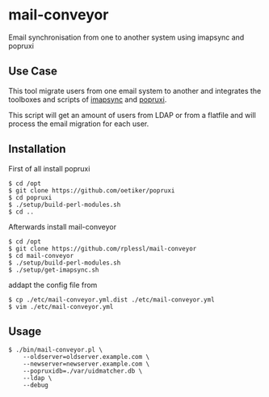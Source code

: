 mail-conveyor
=============
Email synchronisation from one to another system using imapsync and popruxi

Use Case
--------
This tool migrate users from one email system to another and integrates
the toolboxes and scripts of [imapsync](https://github.com/imapsync/imapsync)
and [popruxi](https://github.com/oetiker/popruxi).

This script will get an amount of users from LDAP or from a flatfile and will
process the email migration for each user.


Installation
------------

First of all install popruxi

    $ cd /opt
    $ git clone https://github.com/oetiker/popruxi
    $ cd popruxi
    $ ./setup/build-perl-modules.sh
    $ cd ..

Afterwards install mail-conveyor

    $ cd /opt
    $ git clone https://github.com/rplessl/mail-conveyor
    $ cd mail-conveyor
    $ ./setup/build-perl-modules.sh
    $ ./setup/get-imapsync.sh

addapt the config file from

    $ cp ./etc/mail-conveyor.yml.dist ./etc/mail-conveyor.yml
    $ vim ./etc/mail-conveyor.yml

Usage
-----
	$ ./bin/mail-conveyor.pl \
	    --oldserver=oldserver.example.com \
	    --newserver=newserver.example.com \
	    --popruxidb=./var/uidmatcher.db \
	    --ldap \
	    --debug
